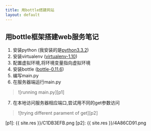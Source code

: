 ```yaml
---
title: 用bottle搭建网站
layout: default
---
```


用bottle框架搭建web服务笔记
---------------------------

1. 安装python (我安装的是[python3.3.2][a1])
2. 安装virtualenv ([virtualenv-1.10][a2])
3. 配置虚拟环境,将环境变量指向虚拟环境
4. 安装bottle ([bottle-0.11.6][a3])
5. 编写main.py
6. 在服务器端运行main.py
> ![running main.py][p1]

7.	在本地访问服务器相应端口,尝试用不同的get参数访问
> ![trying different parament of get][p2]


[a1]: http://www.python.org/download/
[a2]: http://pypi.python.org/pypi/virtualenv#downloads
[a3]: https://pypi.python.org/pypi/bottle/0.11.6
[p1]: {{ site.res }}/C1DB3EFB.png
[p2]: {{ site.res }}/4A86CD91.png

